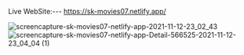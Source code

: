 Live WebSite:--- https://sk-movies07.netlify.app/


![screencapture-sk-movies07-netlify-app-2021-11-12-23_02_43](https://user-images.githubusercontent.com/60726609/141509893-e003da10-e46e-4a31-8870-47db7de5acc1.png)
![screencapture-sk-movies07-netlify-app-Detail-566525-2021-11-12-23_04_04 (1)](https://user-images.githubusercontent.com/60726609/141510254-3afe9344-0ce1-4ae4-be5e-0d8781417a90.png)
